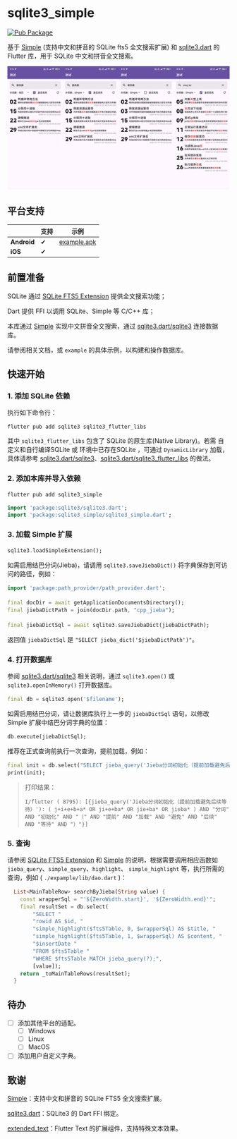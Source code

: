 # sqlite3_simple

[![Pub Package](https://img.shields.io/pub/v/sqlite3_simple)](https://pub.dev/packages/sqlite3_simple)

基于 [Simple](https://github.com/wangfenjin/simple) (支持中文和拼音的 SQLite fts5 全文搜索扩展) 和 [sqlite3.dart](https://github.com/simolus3/sqlite3.dart) 的 Flutter 库，用于 SQLite 中文和拼音全文搜索。

![示例](example/example.jpg)

## 平台支持

|               | 支持 | 示例                                                                                        |
| ------------- | ---- | ------------------------------------------------------------------------------------------- |
| **Android**  | ✔   | [example.apk](https://github.com/SageMik/sqlite3_simple/releases/download/v1.0.0/example.apk)  |
| **iOS** | ✔   |                                                                                             |

## 前置准备

SQLite 通过 [SQLite FTS5 Extension](https://sqlite.org/fts5.html) 提供全文搜索功能；

Dart 提供 FFI 以调用 SQLite、Simple 等 C/C++ 库；

本库通过 [Simple](https://github.com/wangfenjin/simple) 实现中文拼音全文搜索，通过 [sqlite3.dart/sqlite3](https://github.com/simolus3/sqlite3.dart/tree/main/sqlite3) 连接数据库。

请参阅相关文档，或 `example` 的具体示例，以构建和操作数据库。

## 快速开始

### 1. 添加 SQLite 依赖

执行如下命令行：

```shell
flutter pub add sqlite3 sqlite3_flutter_libs
```

其中 `sqlite3_flutter_libs` 包含了 SQLite 的原生库(Native Library)。若需 自定义和自行编译SQLite 或 环境中已存在SQLite ，可通过 `DynamicLibrary` 加载，具体请参考 [sqlite3.dart/sqlite3](https://github.com/simolus3/sqlite3.dart/tree/main/sqlite3#manually-providing-sqlite3-libraries)、[sqlite3.dart/sqlite3_flutter_libs](https://github.com/simolus3/sqlite3.dart/tree/main/sqlite3_flutter_libs) 的做法。

### 2. 添加本库并导入依赖

```shell
flutter pub add sqlite3_simple
```

```dart
import 'package:sqlite3/sqlite3.dart';
import 'package:sqlite3_simple/sqlite3_simple.dart';
```

### 3. 加载 Simple 扩展

```dart
sqlite3.loadSimpleExtension();
```

如需启用结巴分词(Jieba)，请调用 `sqlite3.saveJiebaDict()` 将字典保存到可访问的路径，例如：

```dart
import 'package:path_provider/path_provider.dart';

final docDir = await getApplicationDocumentsDirectory();
final jiebaDictPath = join(docDir.path, "cpp_jieba");

final jiebaDictSql = await sqlite3.saveJiebaDict(jiebaDictPath);
```

返回值 `jiebaDictSql` 是 `"SELECT jieba_dict('$jiebaDictPath')"`。

### 4. 打开数据库

参阅 [sqlite3.dart/sqlite3](https://github.com/simolus3/sqlite3.dart/tree/main/sqlite3) 相关说明，通过 `sqlite3.open()` 或 `sqlite3.openInMemory()` 打开数据库。

```dart
final db = sqlite3.open('$filename');
```

如需启用结巴分词，请让数据库执行上一步的 `jiebaDictSql` 语句，以修改 Simple 扩展中结巴分词字典的位置：

```dart
db.execute(jiebaDictSql);
```

推荐在正式查询前执行一次查询，提前加载，例如：

```dart
final init = db.select("SELECT jieba_query('Jieba分词初始化（提前加载避免后续等待）')");
print(init);
```

> 打印结果：
>
> `I/flutter ( 8795): [{jieba_query('Jieba分词初始化（提前加载避免后续等待）'): ( j+i+e+b+a* OR ji+e+ba* OR jie+ba* OR jieba* ) AND "分词" AND "初始化" AND "（" AND "提前" AND "加载" AND "避免" AND "后续" AND "等待" AND "）"}]`

### 5. 查询

请参阅 [SQLite FTS5 Extension](https://sqlite.org/fts5.html) 和 [Simple](https://github.com/wangfenjin/simple) 的说明，根据需要调用相应函数如 `jieba_query`、`simple_query`、`highlight`、  `simple_highlight` 等，执行所需的查询，例如 (  `./expample/lib/dao.dart` )：

```dart
  List<MainTableRow> searchByJieba(String value) {
    const wrapperSql = "'${ZeroWidth.start}', '${ZeroWidth.end}'";
    final resultSet = db.select(
        "SELECT "
        "rowid AS $id, "
        "simple_highlight($fts5Table, 0, $wrapperSql) AS $title, "
        "simple_highlight($fts5Table, 1, $wrapperSql) AS $content, "
        "$insertDate "
        "FROM $fts5Table "
        "WHERE $fts5Table MATCH jieba_query(?);",
        [value]);
    return _toMainTableRows(resultSet);
  }
```

## 待办

- [ ] 添加其他平台的适配。
  - [ ] Windows
  - [ ] Linux
  - [ ] MacOS
- [ ] 添加用户自定义字典。

## 致谢

[Simple](https://github.com/wangfenjin/simple)：支持中文和拼音的 SQLite FTS5 全文搜索扩展。

[sqlite3.dart](https://github.com/simolus3/sqlite3.dart)：SQLite3 的 Dart FFI 绑定。

[extended_text](https://github.com/fluttercandies/extended_text/)：Flutter Text 的扩展组件，支持特殊文本效果。
